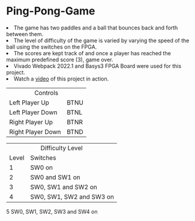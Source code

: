 # Ping-Pong-Game
<p>
<li> The game has two paddles and a ball that bounces back and forth between them. </li>
<li> The level of difficulty of the game is varied by varying the speed of the ball using the switches on the FPGA. </li>
<li> The scores are kept track of and once a player has reached the maximum predefined score (3), game over. </li>
<li> Vivado Webpack 2022.1 and Basys3 FPGA Board were used for this project. </li>
<li> Watch a <a href="https://drive.google.com/file/d/1oTLfYGoSyVsMGFF4oRz1o5AdNrbWSLrX/view?usp=sharing">video</a> of this project in action. </li>
</p>

<p>
<table>
<tr>
<td colspan = "2" align = "center">Controls</td>
</tr>
<tr>
<td>Left Player Up</td>
<td>BTNU</td>
<tr>
    
<tr>
<td>Left Player Down</td>
<td>BTNL</td>
<tr>
    
<tr>
<td>Right Player Up</td>
<td>BTNR</td>
<tr>
    
<tr>
<td>Right Player Down</td>
<td>BTND</td>
<tr>
</table>
</p>

<p>
<table>
<tr>
<td colspan = "2" align = "center">Difficulty Level</td>
</tr>
<tr>
<td>Level</td>
<td>Switches</td>
<tr>
<tr>
<td>1</td>
<td>SW0 on</td>
<tr>
    
<tr>
<td>2</td>
<td>SW0 and SW1 on</td>
<tr>
    
<tr>
<td>3</td>
<td>SW0, SW1 and SW2 on</td>
<tr>
    
<tr>
<td>4</td>
<td>SW0, SW1, SW2 and SW3 on</td>
<tr>
</table>
</p>

<tr>
<td>5</td>
<td>SW0, SW1, SW2, SW3 and SW4 on</td>
<tr>
</table>
</p>